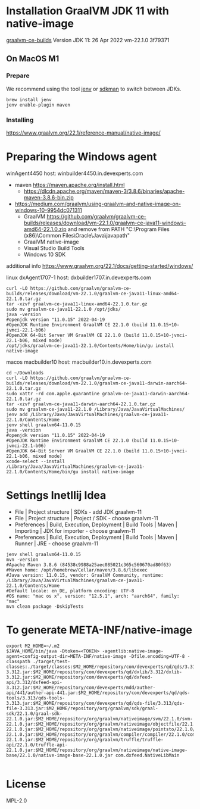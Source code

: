 # Installation GraalVM JDK 11 with native-image

[graalvm-ce-builds](https://github.com/graalvm/graalvm-ce-builds/releases)
Version JDK 11:  26 Apr 2022 vm-22.1.0 3f79371

## On MacOS M1

### Prepare

We recommend using the tool [jenv](https://github.com/jenv/jenv) or [sdkman](https://sdkman.io/) to switch between JDKs.

```shell
brew install jenv
jenv enable-plugin maven
```

### Installing

https://www.graalvm.org/22.1/reference-manual/native-image/

# Preparing the Windows agent

winAgent4450 host: winbuilder4450.in.devexperts.com

 * maven https://maven.apache.org/install.html
   * https://dlcdn.apache.org/maven/maven-3/3.8.6/binaries/apache-maven-3.8.6-bin.zip
 * https://medium.com/graalvm/using-graalvm-and-native-image-on-windows-10-9954dc071311
   * GraalVM https://github.com/graalvm/graalvm-ce-builds/releases/download/vm-22.1.0/graalvm-ce-java11-windows-amd64-22.1.0.zip and remove from PATH "C:\Program Files (x86)\Common Files\Oracle\Java\javapath"
   * GraalVM native-image
   * Visual Studio Build Tools
   * Windows 10 SDK

additional info https://www.graalvm.org/22.1/docs/getting-started/windows/

linux
dxAgent1707-1 host: dxbuilder1707.in.devexperts.com

```shell
curl -LO https://github.com/graalvm/graalvm-ce-builds/releases/download/vm-22.1.0/graalvm-ce-java11-linux-amd64-22.1.0.tar.gz
tar -xzvf graalvm-ce-java11-linux-amd64-22.1.0.tar.gz
sudo mv graalvm-ce-java11-22.1.0 /opt/jdks/
java -version
#openjdk version "11.0.15" 2022-04-19
#OpenJDK Runtime Environment GraalVM CE 22.1.0 (build 11.0.15+10-jvmci-22.1-b06)
#OpenJDK 64-Bit Server VM GraalVM CE 22.1.0 (build 11.0.15+10-jvmci-22.1-b06, mixed mode)
/opt/jdks/graalvm-ce-java11-22.1.0/Contents/Home/bin/gu install native-image
```

macos
macbuilder10 host: macbuilder10.in.devexperts.com

```shell
cd ~/Downloads
curl -LO https://github.com/graalvm/graalvm-ce-builds/releases/download/vm-22.1.0/graalvm-ce-java11-darwin-aarch64-22.1.0.tar.gz
sudo xattr -rd com.apple.quarantine graalvm-ce-java11-darwin-aarch64-22.1.0.tar.gz
tar -xzvf graalvm-ce-java11-darwin-aarch64-22.1.0.tar.gz
sudo mv graalvm-ce-java11-22.1.0 /Library/Java/JavaVirtualMachines/
jenv add /Library/Java/JavaVirtualMachines/graalvm-ce-java11-22.1.0/Contents/Home
jenv shell graalvm64-11.0.15
java -version
#openjdk version "11.0.15" 2022-04-19
#OpenJDK Runtime Environment GraalVM CE 22.1.0 (build 11.0.15+10-jvmci-22.1-b06)
#OpenJDK 64-Bit Server VM GraalVM CE 22.1.0 (build 11.0.15+10-jvmci-22.1-b06, mixed mode)
xcode-select --install
/Library/Java/JavaVirtualMachines/graalvm-ce-java11-22.1.0/Contents/Home/bin/gu install native-image
```

# Settings Inetllij Idea

 * File | Project structure | SDKs - add JDK graalvm-11
 * File | Project structure | Project / SDK - choose graalvm-11
 * Preferences | Build, Execution, Deployment | Build Tools | Maven | Importing | JDK for importer - choose graalvm-11
 * Preferences | Build, Execution, Deployment | Build Tools | Maven | Runner | JRE - choose graalvm-11

```shell
jenv shell graalvm64-11.0.15
mvn -version
#Apache Maven 3.8.6 (84538c9988a25aec085021c365c560670ad80f63)
#Maven home: /opt/homebrew/Cellar/maven/3.8.6/libexec
#Java version: 11.0.15, vendor: GraalVM Community, runtime: /Library/Java/JavaVirtualMachines/graalvm-ce-java11-22.1.0/Contents/Home
#Default locale: en_DE, platform encoding: UTF-8
#OS name: "mac os x", version: "12.5.1", arch: "aarch64", family: "mac"
mvn clean package -DskipTests
```

# To generate META-INF/native-image

```shell
export M2_HOME=~/.m2
$JAVA_HOME/bin/java -Dtoken=<TOKEN> -agentlib:native-image-agent=config-output-dir=META-INF/native-image -Dfile.encoding=UTF-8 -classpath ./target/test-classes:./target/classes:$M2_HOME/repository/com/devexperts/qd/qds/3.312/qds-3.312.jar:$M2_HOME/repository/com/devexperts/qd/dxlib/3.312/dxlib-3.312.jar:$M2_HOME/repository/com/devexperts/qd/dxfeed-api/3.312/dxfeed-api-3.312.jar:$M2_HOME/repository/com/devexperts/mdd/auther-api/441/auther-api-441.jar:$M2_HOME/repository/com/devexperts/qd/qds-tools/3.313/qds-tools-3.313.jar:$M2_HOME/repository/com/devexperts/qd/qds-file/3.313/qds-file-3.313.jar:$M2_HOME/repository/org/graalvm/sdk/graal-sdk/22.1.0/graal-sdk-22.1.0.jar:$M2_HOME/repository/org/graalvm/nativeimage/svm/22.1.0/svm-22.1.0.jar:$M2_HOME/repository/org/graalvm/nativeimage/objectfile/22.1.0/objectfile-22.1.0.jar:$M2_HOME/repository/org/graalvm/nativeimage/pointsto/22.1.0/pointsto-22.1.0.jar:$M2_HOME/repository/org/graalvm/compiler/compiler/22.1.0/compiler-22.1.0.jar:$M2_HOME/repository/org/graalvm/truffle/truffle-api/22.1.0/truffle-api-22.1.0.jar:$M2_HOME/repository/org/graalvm/nativeimage/native-image-base/22.1.0/native-image-base-22.1.0.jar com.dxfeed.NativeLibMain


```

# License
MPL-2.0